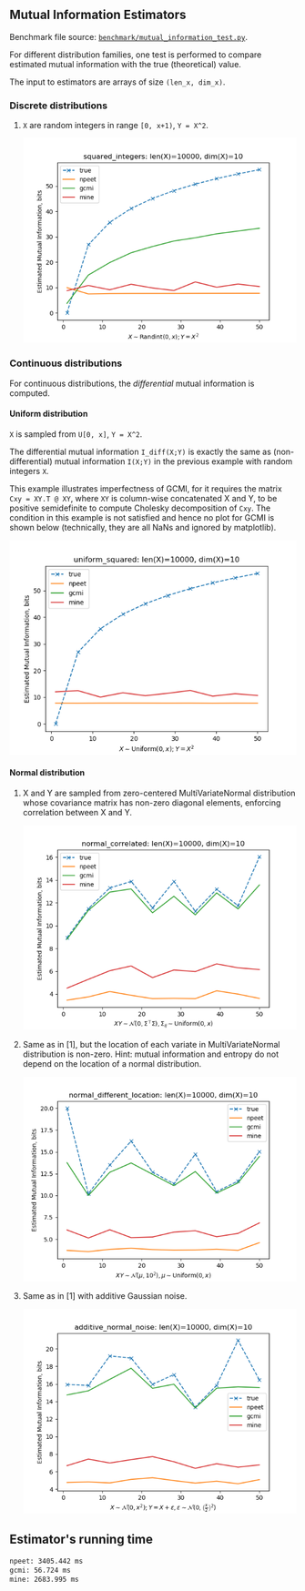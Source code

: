 ## Mutual Information Estimators

Benchmark file source: [`benchmark/mutual_information_test.py`](../benchmark/mutual_information_test.py).

For different distribution families, one test is performed to compare estimated mutual information with the true (theoretical) value.

The input to estimators are arrays of size `(len_x, dim_x)`.

### Discrete distributions

1. `X` are random integers in range `[0, x+1)`, `Y = X^2`.

   ![](images/_mi_squared_integers.png)


### Continuous distributions

For continuous distributions, the _differential_ mutual information is computed.

#### Uniform distribution

`X` is sampled from `U[0, x]`, `Y = X^2`.

The differential mutual information `I_diff(X;Y)` is exactly the same as (non-differential) mutual information `I(X;Y)` in the previous example with random integers `X`.

This example illustrates imperfectness of GCMI, for it requires the matrix `Cxy = XY.T @ XY`, where `XY` is column-wise concatenated X and Y, to be positive semidefinite to compute Cholesky decomposition of `Cxy`. The condition in this example is not satisfied and hence no plot for GCMI is shown below (technically, they are all NaNs and ignored by matplotlib).

![](images/_mi_uniform_squared.png)

#### Normal distribution

1. X and Y are sampled from zero-centered MultiVariateNormal distribution whose covariance matrix has non-zero diagonal elements, enforcing correlation between X and Y.

   ![](images/_mi_normal_correlated.png)

2. Same as in \[1\], but the location of each variate in MultiVariateNormal distribution is non-zero. Hint: mutual information and entropy do not depend on the location of a normal distribution.

   ![](images/_mi_normal_different_location.png)

3. Same as in \[1\] with additive Gaussian noise.

   ![](images/_mi_additive_normal_noise.png)


## Estimator's running time

```
npeet: 3405.442 ms
gcmi: 56.724 ms
mine: 2683.995 ms
```
